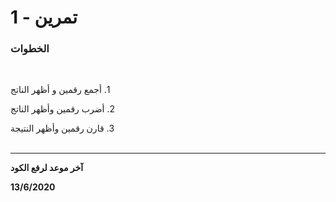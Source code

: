 
#  تمرين - 1

### الخطوات 

<br>

&#x202b; 1. أجمع رقمين و أظهر الناتج
<br>

&#x202b; 2. أضرب رقمين وأظهر الناتج
<br>

&#x202b; 3. قارن رقمين وأظهر النتيجة 
<br>
<br>
<hr>

<b>آخر موعد لرفع الكود

&#x202b; 13/6/2020
